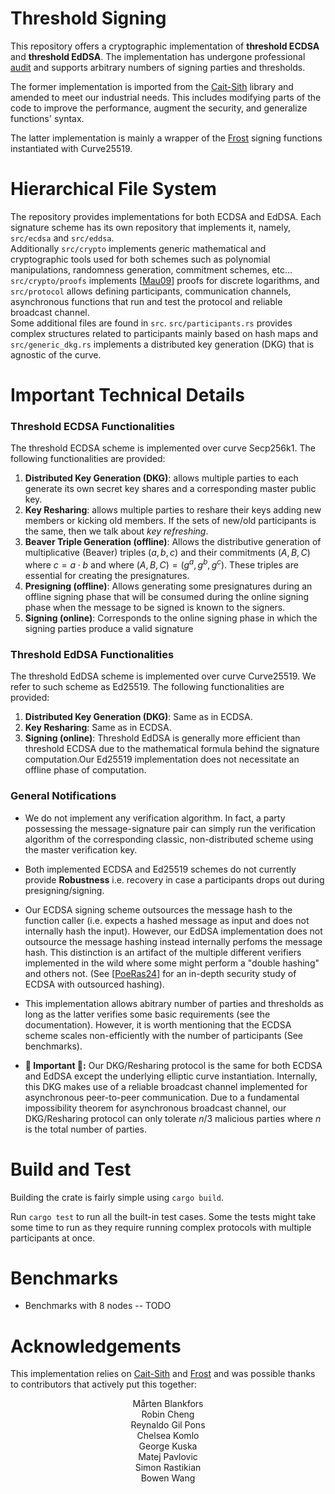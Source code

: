 # Threshold Signing
This repository offers a cryptographic implementation of **threshold ECDSA** and **threshold EdDSA**. The implementation has undergone professional <ins>audit</ins> and supports arbitrary numbers
of signing parties and thresholds.

The former implementation is imported from the [Cait-Sith](https://github.com/cronokirby/cait-sith) library and amended to meet our industrial needs. This includes modifying parts of the code to improve the performance, augment the security, and generalize functions' syntax.

The latter implementation is mainly a wrapper of the [Frost](https://github.com/ZcashFoundation/frost) signing functions instantiated with Curve25519.

# Hierarchical File System

The repository provides implementations for both ECDSA and EdDSA.
Each signature scheme has its own repository that implements it, namely, `src/ecdsa` and `src/eddsa`.\
Additionally `src/crypto` implements generic mathematical and cryptographic tools used for both schemes such as polynomial manipulations, randomness generation, commitment schemes, etc...  `src/crypto/proofs` implements \[[Mau09](https://crypto.ethz.ch/publications/files/Maurer09.pdf)\] proofs for discrete logarithms, and `src/protocol` allows defining participants, communication channels, asynchronous functions that run and test the protocol and reliable broadcast channel.\
Some additional files are found in `src`. `src/participants.rs` provides complex structures related to participants mainly based on hash maps and `src/generic_dkg.rs` implements a distributed key generation (DKG) that is agnostic of the curve.

# Important Technical Details
### Threshold ECDSA Functionalities
The threshold ECDSA scheme is implemented over curve Secp256k1.
The following functionalities are provided:
1) **Distributed Key Generation (DKG)**: allows multiple parties to each generate its own secret key shares and a corresponding master public key.
2) **Key Resharing**: allows multiple parties to reshare their keys adding new members or kicking old members. If the sets of new/old participants is the same, then we talk about *key refreshing*.
3) **Beaver Triple Generation (offline)**: Allows the distributive generation of multiplicative (Beaver) triples $(a,b,c)$ and their commitments $(A, B, C)$ where
$c = a\cdot b$ and where $(A,B,C) = (g^a, g^b, g^c)$. These triples are essential for creating the presignatures.
4) **Presigning (offline)**: Allows generating some presignatures during an offline signing phase that will be consumed during the online signing phase when the message to be signed is known to the signers.
5) **Signing (online)**: Corresponds to the online signing phase in which the signing parties produce a valid signature

### Threshold EdDSA Functionalities
The threshold EdDSA scheme is implemented over curve
Curve25519. We refer to such scheme as Ed25519.
The following functionalities are provided:
1) **Distributed Key Generation (DKG)**: Same as in ECDSA.
2) **Key Resharing**: Same as in ECDSA.
3) **Signing (online)**: Threshold EdDSA is generally more efficient than threshold ECDSA due to the mathematical formula behind the signature computation.Our Ed25519 implementation does not necessitate an offline phase of computation.

### General Notifications

* We do not implement any verification algorithm. In fact, a party possessing the message-signature pair can simply run the verification algorithm of the corresponding classic, non-distributed  scheme using the master verification key.

* Both implemented ECDSA and Ed25519 schemes do not currently provide **Robustness** i.e. recovery in case a participants drops out during presigning/signing.

* Our ECDSA signing scheme outsources the message hash to the function caller (i.e. expects a hashed message as input and does not internally hash the input). However, our EdDSA implementation does not outsource the message hashing instead internally perfoms the message hash. This distinction is an artifact of the multiple different verifiers implemented in the wild where some might perform a "double hashing" and others not.
(See \[[PoeRas24](https://link.springer.com/chapter/10.1007/978-3-031-57718-5_10)\] for an in-depth security study of ECDSA with outsourced hashing).

* This implementation allows abitrary number of parties and thresholds as long as the latter verifies some basic requirements (see the documentation). However, it is worth mentioning that the ECDSA scheme scales non-efficiently with the number of participants (See benchmarks).

* **🚨 Important 🚨:** Our DKG/Resharing protocol is the same for both ECDSA and EdDSA except the underlying elliptic curve instantiation. Internally, this DKG makes use of a reliable broadcast channel implemented for asynchronous peer-to-peer communication. Due to a fundamental impossibility theorem for asynchronous broadcast channel, our DKG/Resharing protocol can only tolerate $n/3$ malicious parties where $n$ is the total number of parties.

# Build and Test
Building the crate is fairly simple using
``cargo build``.

Run ``cargo test`` to run all the built-in test cases. Some the tests might take some time to run as they require running complex protocols with multiple participants at once.

# Benchmarks
* Benchmarks with 8 nodes -- TODO

# Acknowledgements
This implementation relies on
[Cait-Sith](https://github.com/cronokirby/cait-sith) and
[Frost](https://github.com/ZcashFoundation/frost) and was possible thanks to contributors that actively put this together:
<center>
  Mårten Blankfors<br>
  Robin Cheng<br>
  Reynaldo Gil Pons<br>
  Chelsea Komlo<br>
  George Kuska<br>
  Matej Pavlovic<br>
  Simon Rastikian<br>
  Bowen Wang<br>
</center>

